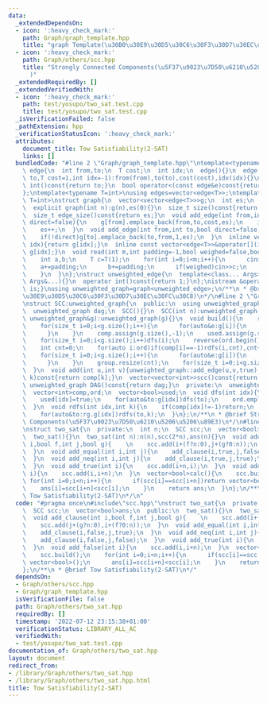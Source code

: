 ```yaml
---
data:
  _extendedDependsOn:
  - icon: ':heavy_check_mark:'
    path: Graph/graph_template.hpp
    title: "graph Template(\u30B0\u30E9\u30D5\u30C6\u30F3\u30D7\u30EC\u30FC\u30C8)"
  - icon: ':heavy_check_mark:'
    path: Graph/others/scc.hpp
    title: "Strongly Connected Components(\u5F37\u9023\u7D50\u6210\u5206\u5206\u89E3\
      )"
  _extendedRequiredBy: []
  _extendedVerifiedWith:
  - icon: ':heavy_check_mark:'
    path: test/yosupo/two_sat.test.cpp
    title: test/yosupo/two_sat.test.cpp
  _isVerificationFailed: false
  _pathExtension: hpp
  _verificationStatusIcon: ':heavy_check_mark:'
  attributes:
    document_title: Tow Satisfiability(2-SAT)
    links: []
  bundledCode: "#line 2 \"Graph/graph_template.hpp\"\ntemplate<typename T=int>\nstruct\
    \ edge{\n  int from,to;\n  T cost;\n  int idx;\n  edge(){}\n  edge(int from,int\
    \ to,T cost=1,int idx=-1):from(from),to(to),cost(cost),idx(idx){}\n  operator\
    \ int()const{return to;}\n  bool operator<(const edge&e)const{return cost<e.cost;}\n\
    };\ntemplate<typename T=int>\nusing edges=vector<edge<T>>;\ntemplate<typename\
    \ T=int>\nstruct graph{\n  vector<vector<edge<T>>>g;\n  int es;\n  graph(){}\n\
    \  explicit graph(int n):g(n),es(0){}\n  size_t size()const{return g.size();}\n\
    \  size_t edge_size()const{return es;}\n  void add_edge(int from,int to,T cost=1,bool\
    \ direct=false){\n    g[from].emplace_back(from,to,cost,es);\n    if(!direct)g[to].emplace_back(to,from,cost,es);\n\
    \    es++;\n  }\n  void add_edge(int from,int to,bool direct=false){\n    g[from].emplace_back(from,to,1,es);\n\
    \    if(!direct)g[to].emplace_back(to,from,1,es);\n  }\n  inline vector<edge<T>>&operator[](int\
    \ idx){return g[idx];}\n  inline const vector<edge<T>>&operator[](int idx)const{return\
    \ g[idx];}\n  void read(int m,int padding=-1,bool weighed=false,bool direct=false){\n\
    \    int a,b;\n    T c=T(1);\n    for(int i=0;i<m;i++){\n      cin>>a>>b;\n  \
    \    a+=padding;\n      b+=padding;\n      if(weighed)cin>>c;\n      add_edge(a,b,c,direct);\n\
    \    }\n  }\n};\nstruct unweighted_edge{\n  template<class... Args>unweighted_edge(const\
    \ Args&...){}\n  operator int()const{return 1;}\n};\nistream &operator>>(istream&is,unweighted_edge&c){c=unweighted_edge();return\
    \ is;}\nusing unweighted_graph=graph<unweighted_edge>;\n/**\n * @brief graph Template(\u30B0\
    \u30E9\u30D5\u30C6\u30F3\u30D7\u30EC\u30FC\u30C8)\n*/\n#line 2 \"Graph/others/scc.hpp\"\
    \nstruct SCC:unweighted_graph{\n  public:\n  using unweighted_graph::g;\n  vector<vector<int>>group;\n\
    \  unweighted_graph dag;\n  SCC(){}\n  SCC(int n):unweighted_graph(n){}\n  SCC(const\
    \ unweighted_graph&g):unweighted_graph(g){}\n  void build(){\n    rg=unweighted_graph(g.size());\n\
    \    for(size_t i=0;i<g.size();i++){\n      for(auto&e:g[i]){\n        rg.add_edge(e.to,i,e.cost,true);\n\
    \      }\n    }\n    comp.assign(g.size(),-1);\n    used.assign(g.size(),false);\n\
    \    for(size_t i=0;i<g.size();i++)dfs(i);\n    reverse(ord.begin(),ord.end());\n\
    \    int cnt=0;\n    for(auto i:ord)if(comp[i]==-1)rdfs(i,cnt),cnt++;\n    dag=unweighted_graph(cnt);\n\
    \    for(size_t i=0;i<g.size();i++){\n      for(auto&e:g[i]){\n        if(comp[i]!=comp[e.to])dag.add_edge(comp[i],comp[e.to],true);\n\
    \      }\n    }\n    group.resize(cnt);\n    for(size_t i=0;i<g.size();i++)group[comp[i]].emplace_back(i);\n\
    \  }\n  void add(int u,int v){unweighted_graph::add_edge(u,v,true);}\n  int operator[](int\
    \ k)const{return comp[k];}\n  vector<vector<int>>scc()const{return group;}\n \
    \ unweighted_graph DAG()const{return dag;}\n  private:\n  unweighted_graph rg;\n\
    \  vector<int>comp,ord;\n  vector<bool>used;\n  void dfs(int idx){\n    if(used[idx])return;\n\
    \    used[idx]=true;\n    for(auto&to:g[idx])dfs(to);\n    ord.emplace_back(idx);\n\
    \  }\n  void rdfs(int idx,int k){\n    if(comp[idx]!=-1)return;\n    comp[idx]=k;\n\
    \    for(auto&to:rg.g[idx])rdfs(to,k);\n  }\n};\n/**\n * @brief Strongly Connected\
    \ Components(\u5F37\u9023\u7D50\u6210\u5206\u5206\u89E3)\n*/\n#line 3 \"Graph/others/two_sat.hpp\"\
    \nstruct two_sat{\n  private:\n  int n;\n  SCC scc;\n  vector<bool>ans;\n  public:\n\
    \  two_sat(){}\n  two_sat(int n):n(n),scc(2*n),ans(n){}\n  void add_clause(int\
    \ i,bool f,int j,bool g){    \n    scc.add(i+(f?n:0),j+(g?0:n));\n    scc.add(j+(g?n:0),i+(f?0:n));\n\
    \  }\n  void add_equal(int i,int j){\n    add_clause(i,true,j,false);\n    add_clause(i,false,j,true);\n\
    \  }\n  void add_neq(int i,int j){\n    add_clause(i,true,j,true);\n    add_clause(i,false,j,false);\n\
    \  }\n  void add_true(int i){\n    scc.add(i+n,i);\n  }\n  void add_false(int\
    \ i){\n    scc.add(i,i+n);\n  }\n  vector<bool>calc(){\n    scc.build();\n   \
    \ for(int i=0;i<n;i++){\n      if(scc[i]==scc[i+n])return vector<bool>();\n  \
    \    ans[i]=scc[i+n]<scc[i];\n    }\n    return ans;\n  }\n};\n/**\n * @brief\
    \ Tow Satisfiability(2-SAT)\n*/\n"
  code: "#pragma once\n#include\"scc.hpp\"\nstruct two_sat{\n  private:\n  int n;\n\
    \  SCC scc;\n  vector<bool>ans;\n  public:\n  two_sat(){}\n  two_sat(int n):n(n),scc(2*n),ans(n){}\n\
    \  void add_clause(int i,bool f,int j,bool g){    \n    scc.add(i+(f?n:0),j+(g?0:n));\n\
    \    scc.add(j+(g?n:0),i+(f?0:n));\n  }\n  void add_equal(int i,int j){\n    add_clause(i,true,j,false);\n\
    \    add_clause(i,false,j,true);\n  }\n  void add_neq(int i,int j){\n    add_clause(i,true,j,true);\n\
    \    add_clause(i,false,j,false);\n  }\n  void add_true(int i){\n    scc.add(i+n,i);\n\
    \  }\n  void add_false(int i){\n    scc.add(i,i+n);\n  }\n  vector<bool>calc(){\n\
    \    scc.build();\n    for(int i=0;i<n;i++){\n      if(scc[i]==scc[i+n])return\
    \ vector<bool>();\n      ans[i]=scc[i+n]<scc[i];\n    }\n    return ans;\n  }\n\
    };\n/**\n * @brief Tow Satisfiability(2-SAT)\n*/"
  dependsOn:
  - Graph/others/scc.hpp
  - Graph/graph_template.hpp
  isVerificationFile: false
  path: Graph/others/two_sat.hpp
  requiredBy: []
  timestamp: '2022-07-12 23:15:38+01:00'
  verificationStatus: LIBRARY_ALL_AC
  verifiedWith:
  - test/yosupo/two_sat.test.cpp
documentation_of: Graph/others/two_sat.hpp
layout: document
redirect_from:
- /library/Graph/others/two_sat.hpp
- /library/Graph/others/two_sat.hpp.html
title: Tow Satisfiability(2-SAT)
---
```

